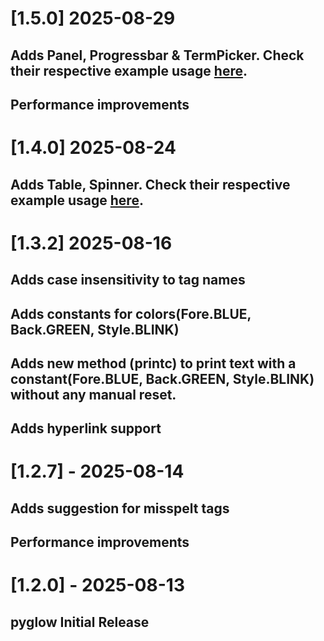 # [1.5.0] 2025-08-29

## Adds Panel, Progressbar & TermPicker. Check their respective example usage [here](https://github.com/birukbelihu/pyglow/raw/master/examples).
## Performance improvements

# [1.4.0] 2025-08-24

## Adds Table, Spinner. Check their respective example usage [here](https://github.com/birukbelihu/pyglow/raw/master/examples).

# [1.3.2] 2025-08-16

## Adds case insensitivity to tag names

## Adds constants for colors(Fore.BLUE, Back.GREEN, Style.BLINK)

## Adds new method (printc) to print text with a constant(Fore.BLUE, Back.GREEN, Style.BLINK) without any manual reset.

## Adds hyperlink support

# [1.2.7] - 2025-08-14

## Adds suggestion for misspelt tags

## Performance improvements

# [1.2.0] - 2025-08-13

## pyglow Initial Release
